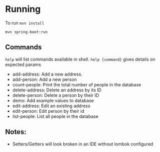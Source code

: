 # Running
To run
`mvn install`

`mvn spring-boot:run`

## Commands
`help` will list commands available in shell. `help {command}` gives details on expected params
- add-address: Add a new address.
- add-person: Add a new person
- count-people: Print the total number of people in the database
- delete-address: Delete an address by its ID
- delete-person: Delete a person by their ID
- demo: Add example values to database
- edit-address: Edit an existing address
- edit-person: Edit person by their id
- list-people: List all people in the database

## Notes:
- Setters/Getters will look broken in an IDE without lombok configured
